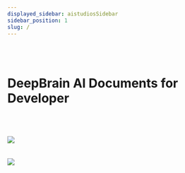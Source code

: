 ```yaml
---
displayed_sidebar: aistudiosSidebar
sidebar_position: 1
slug: /
---
```


<br/>
<br/>

# DeepBrain AI Documents for Developer

<br/>
<br/>
<br/>

<a href="/aistudios/getting-started">
    <img src="/img/aistudios_logo.svg" />
</a>

<br/>
<br/>
<br/>

<a href="/aihuman/web-sdk">
    <img src="/img/aihuman_logo.svg" />
</a>

<br/>
<br/>
<br/>
